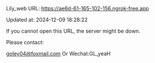 Lily_web URL: https://ae6d-61-165-102-156.ngrok-free.app

Updated at: 2024-12-09 18:28:22

If you cannot open this URL, the server might be down.

Please contact: 

goley04@foxmail.com Or Wechat:GL_yeaH